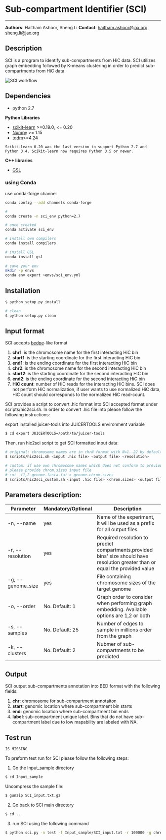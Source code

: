 # **Sub-compartment Identifier (SCI)**
--------------

**Authors**: Haitham Ashoor, Sheng Li  **Contact**: haitham.ashoor@jax.org, sheng.li@jax.org


## Description 
SCI is a program to identify sub-compartments from HiC data. SCI utilizes graph embedding followed by K-means clustering in order to predict sub-compartments from HiC data. 

![SCI workflow](images/sci.jpg)

## Dependencies
* python 2.7

**Python Libraries**
* [scikit-learn] >=0.19.0, <= 0.20
* [Numpy] >= 1.15
* [tqdm]>=4.24

`Scikit-learn 0.20 was the last version to support Python 2.7 and Python 3.4. Scikit-learn now requires Python 3.5 or newer.`  

**C++ libraries**
* [GSL]

### using Conda  

use conda-forge channel  

```sh
conda config --add channels conda-forge

# 
conda create -n sci_env python=2.7

# once created
conda activate sci_env

# install own compilers
conda install compilers

# install GSL
conda install gsl
 
# save your env
mkdir -p envs
conda env export >envs/sci_env.yml

```

## Installation 

```sh
$ python setup.py install

# clean
$ python setup.py clean

```
## Input format

SCI accepts [bedpe](https://bedtools.readthedocs.io/en/latest/content/general-usage.html#bedpe-format)-like format

1. **chr1**: is the chromosome name for the first interacting HiC bin
2. **start1**: is the starting coordinate for the first interacting HiC bin
3. **end1**: is the ending coordinate for the first interacting HiC bin
4. **chr2**: is the chromosome name for the second interacting HiC bin
5. **start2**: is the starting coordinate for the second interacting HiC bin
6. **end2**: is the ending coordinate for the second interacting HiC bin
7. **HiC count**: number of HiC reads for the interacting HiC bins. SCI does not perform HiC normalization, if user wants to use normalized HiC data, HiC count should corresponds to the normalized HiC read-count. 

SCI provides a script to convert .hic format into SCI accepted format under scripts/hic2sci.sh. 
In order to convert .hic file into please follow the following instructions:

export installed juicer-tools into JUICERTOOLS environment variable 

```sh
$ cd export JUICERTOOLS=/path/to/juicer-tools
```

Then, run hic2sci script to get SCI formatted input data:

```sh
# original: chromosome names are in chrN format with N=1..22 by default
$ scripts/hic2sci.sh <input .hic file> <output file> <resolution> 

# custom: if use own chromosome names which does not conform to previous chromosome naming
# please provide chrom.sizes input file
# cut -f1,2 genome.fasta.fai > genome.chrom.sizes
$ scripts/hic2sci_custom.sh <input .hic file> <chrom.sizes> <output file> <resolution>

```


## Parameters description:


Parameter | Mandatory/Optional | Description
--------------|---------------------------|----------------
-n, --name| yes| Name of the experiment, it will be used as a prefix for all output files
-r, --resolution| yes| Required resolution to predict compartments,provided bins' size should have resolution greater than or equal the provided value
-g, --genome_size| yes|File containing chromosome sizes of the target genome
-o, --order| No. Default: 1| Graph order to consider when performing graph embedding. Available options are 1,2 or both
-s, --samples| No. Default: 25| Number of edges to sample in millions order from the graph
-k, --clusters| No. Default: 2| Nubmer of sub-compartments to be predicted

## Output  

SCI output sub-compartments annotation into BED format with the following fields: 

1. **chr**: chromosome for sub-compartment annotaiton
2. **start**: genomic location where sub-compartment bin starts
3. **end**: genomic location where sub-compartment bin ends
4. **label**: sub-compartment unique label. Bins that do not have sub-compartment label due to low mapability are labeled with NA. 


## Test run

`IS MISSING`

To preform test run for SCI please follow the following steps:
1. Go the Input_sample directory
```sh
$ cd Input_sample
```
Uncompress the sample file:
```sh
$ gunzip SCI_input.txt.gz
```

2. Go back to SCI main directory
```sh
$ cd ..
```

3. run SCI using the following command
```sh
$ python sci.py -n test -f Input_sample/SCI_input.txt -r 100000 -g chromosome_sizes/hg19.chrom.sizes -o both -s 1 -k 5
``` 

[scikit-learn]: http://scikit-learn.org/stable/
[Numpy]: http://www.numpy.org/
[tqdm]: https://pypi.org/project/tqdm/
[GSL]:  http://www.gnu.org/software/gsl/
